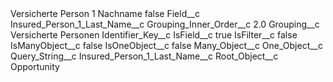 <?xml version="1.0" encoding="UTF-8"?>
<CustomMetadata xmlns="http://soap.sforce.com/2006/04/metadata" xmlns:xsi="http://www.w3.org/2001/XMLSchema-instance" xmlns:xsd="http://www.w3.org/2001/XMLSchema">
    <label>Versicherte Person 1 Nachname</label>
    <protected>false</protected>
    <values>
        <field>Field__c</field>
        <value xsi:type="xsd:string">Insured_Person_1_Last_Name__c</value>
    </values>
    <values>
        <field>Grouping_Inner_Order__c</field>
        <value xsi:type="xsd:double">2.0</value>
    </values>
    <values>
        <field>Grouping__c</field>
        <value xsi:type="xsd:string">Versicherte Personen</value>
    </values>
    <values>
        <field>Identifier_Key__c</field>
        <value xsi:nil="true"/>
    </values>
    <values>
        <field>IsField__c</field>
        <value xsi:type="xsd:boolean">true</value>
    </values>
    <values>
        <field>IsFilter__c</field>
        <value xsi:type="xsd:boolean">false</value>
    </values>
    <values>
        <field>IsManyObject__c</field>
        <value xsi:type="xsd:boolean">false</value>
    </values>
    <values>
        <field>IsOneObject__c</field>
        <value xsi:type="xsd:boolean">false</value>
    </values>
    <values>
        <field>Many_Object__c</field>
        <value xsi:nil="true"/>
    </values>
    <values>
        <field>One_Object__c</field>
        <value xsi:nil="true"/>
    </values>
    <values>
        <field>Query_String__c</field>
        <value xsi:type="xsd:string">Insured_Person_1_Last_Name__c</value>
    </values>
    <values>
        <field>Root_Object__c</field>
        <value xsi:type="xsd:string">Opportunity</value>
    </values>
</CustomMetadata>
